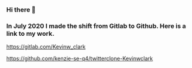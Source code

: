 ### Hi there 👋

### In July 2020 I made the shift from Gitlab to Github. Here is a link to my work.
https://gitlab.com/Kevinw_clark

https://github.com/kenzie-se-q4/twitterclone-Kevinwclark

<!--
**Kevinwclark/Kevinwclark** is a ✨ _special_ ✨ repository because its `README.md` (this file) appears on your GitHub profile.

Here are some ideas to get you started:

- 🔭 I’m currently working on ...
- 🌱 I’m currently learning ...
- 👯 I’m looking to collaborate on ...
- 🤔 I’m looking for help with ...
- 💬 Ask me about ...
- 📫 How to reach me: ...
- 😄 Pronouns: ...
- ⚡ Fun fact: ...
-->
